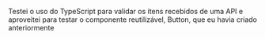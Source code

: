 Testei o uso do TypeScript para validar os itens recebidos de uma API e aproveitei para testar o componente reutilizável, Button, que eu havia criado anteriormente 
